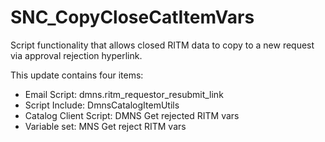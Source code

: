 # SNC_CopyCloseCatItemVars
Script functionality that allows closed RITM data to copy to a new request via approval rejection hyperlink.

This update contains four items:

- Email Script:             dmns.ritm_requestor_resubmit_link
- Script Include:           DmnsCatalogItemUtils
- Catalog Client Script: 	  DMNS Get rejected RITM vars
- Variable set:             MNS Get reject RITM vars

